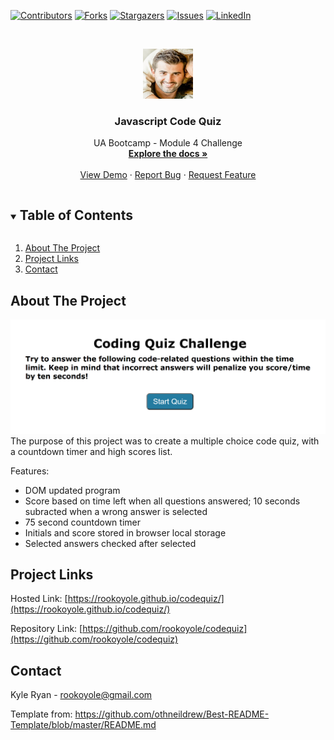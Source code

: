 <!--
*** Thanks for checking out the Best-README-Template. If you have a suggestion
*** that would make this better, please fork the repo and create a pull request
*** or simply open an issue with the tag "enhancement".
*** Thanks again! Now go create something AMAZING! :D
***
***
***
*** To avoid retyping too much info. Do a search and replace for the following:
*** github_username, repo_name, twitter_handle, email, project_title, project_description
-->



<!-- PROJECT SHIELDS -->
<!--
*** I'm using markdown "reference style" links for readability.
*** Reference links are enclosed in brackets [ ] instead of parentheses ( ).
*** See the bottom of this document for the declaration of the reference variables
*** for contributors-url, forks-url, etc. This is an optional, concise syntax you may use.
*** https://www.markdownguide.org/basic-syntax/#reference-style-links
-->
[![Contributors][contributors-shield]][contributors-url]
[![Forks][forks-shield]][forks-url]
[![Stargazers][stars-shield]][stars-url]
[![Issues][issues-shield]][issues-url]
[![LinkedIn][linkedin-shield]][linkedin-url]



<!-- PROJECT LOGO -->
<br />
<p align="center">
  <a href="https://github.com/rookoyole/codequiz">
    <img src="./assets/images/Profile-Pic.jpg" alt="Logo" width="80" height="80">
  </a>

  <h3 align="center">Javascript Code Quiz</h3>

  <p align="center">
    UA Bootcamp - Module 4 Challenge
        <br />
        <a href="https://github.com/rookoyole/codequiz"><strong>Explore the docs »</strong></a>
        <br />
        <br />
        <a href="https://github.com/rookoyole/codequiz">View Demo</a>
        ·
        <a href="https://github.com/rookoyole/codequiz/issues">Report Bug</a>
        ·
        <a href="https://github.com/rookoyole/codequiz/issues">Request Feature</a>
  </p>
</p>



<!-- TABLE OF CONTENTS -->
<details open="open">
  <summary><h2 style="display: inline-block">Table of Contents</h2></summary>
  <ol>
    <li><a href="#about-the-project">About The Project</a></li>
    <li><a href="#project-links">Project Links</a></li>
    <li><a href="#contact">Contact</a></li>
  </ol>
</details>



<!-- ABOUT THE PROJECT -->
## About The Project

[![Product Name Screen Shot][product-screenshot]](assets/images/screenshot.png)
<br />
The purpose of this project was to create a multiple choice code quiz, with a countdown timer and high scores list.

Features:
* DOM updated program
* Score based on time left when all questions answered; 10 seconds subracted when a wrong answer is selected
* 75 second countdown timer
* Initials and score stored in browser local storage
* Selected answers checked after selected

<!-- PROJECT LINKS -->
## Project Links

Hosted Link: [https://rookoyole.github.io/codequiz/](https://rookoyole.github.io/codequiz/)

Repository Link: [https://github.com/rookoyole/codequiz](https://github.com/rookoyole/codequiz)

<!-- CONTACT -->
## Contact

Kyle Ryan - rookoyole@gmail.com

Template from: https://github.com/othneildrew/Best-README-Template/blob/master/README.md

<!-- MARKDOWN LINKS & IMAGES -->
<!-- https://www.markdownguide.org/basic-syntax/#reference-style-links -->
[contributors-shield]: https://img.shields.io/github/contributors/rookoyole/codequiz.svg?style=for-the-badge
[contributors-url]: https://github.com/rookoyole/codequiz/graphs/contributors
[forks-shield]: https://img.shields.io/github/forks/rookoyole/codequiz.svg?style=for-the-badge
[forks-url]: https://github.com/rookoyole/codequiz/network/members
[stars-shield]: https://img.shields.io/github/stars/rookoyole/codequiz.svg?style=for-the-badge
[stars-url]: https://github.com/rookoyole/codequiz/stargazers
[issues-shield]: https://img.shields.io/github/issues/rookoyole/codequiz.svg?style=for-the-badge
[issues-url]: https://github.com/rookoyole/codequiz/issues
[linkedin-shield]: https://img.shields.io/badge/-LinkedIn-black.svg?style=for-the-badge&logo=linkedin&colorB=555
[linkedin-url]: www.linkedin.com/in/kyle-ryan-5b526023
[product-screenshot]: assets/images/screenshot.png